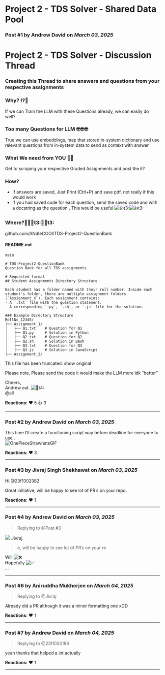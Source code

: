 # Project 2 - TDS Solver - Shared Data Pool

### Post #1 by **Andrew David** on *March 03, 2025*
# Project 2 - TDS Solver - Discussion Thread

### Creating this Thread to share answers and questions from your respective assignments

### Why? :interrobang::thinking:

If we can Train the LLM with these Questions already, we can easily do well?

### Too many Questions for LLM :nerd_face::nerd_face::nerd_face:

True we can use embeddings, map that stored in-system dictionary and use relevant questions from in-system data to send as context with answer

### What We need from YOU 🫵🏽

Get to scraping your respective Graded Assignments and post the it?

### How?

* If answers are saved, Just Print (Ctrl+P) and save pdf, not really if this would work
* If you had saved code for each question, send the saved code and with a docstring as the question , This would be useful ![:+1:t3:](https://emoji.discourse-cdn.com/google/+1/3.png?v=12 ":+1:t3:")![:+1:t3:](https://emoji.discourse-cdn.com/google/+1/3.png?v=12 ":+1:t3:")

### Where?:thinking::man_shrugging:t3::man_shrugging:t3:

github.com/ANdIeCOOl/TDS-Project2-QuestionBank

#### README.md

`main`

```
# TDS-Project2-QuestionBank
Question Bank for all TDS assignments

# Requested format
## Student Assignments Directory Structure

Each student has a folder named with their roll number. Inside each student's folder, there are multiple assignment folders (`Assignment_X`). Each assignment contains:
- A `.txt` file with the question statement.
- A corresponding `.py`, `.sh`, or `.js` file for the solution.

### Example Directory Structure
RollNo_12345/
├── Assignment_1/
│   ├── Q1.txt    # Question for Q1
│   ├── Q1.py     # Solution in Python
│   ├── Q2.txt    # Question for Q2
│   ├── Q2.sh     # Solution in Bash
│   ├── Q3.txt    # Question for Q3
│   ├── Q3.js     # Solution in JavaScript
├── Assignment_2/

```

This file has been truncated. show original

Please note, Please send the code it would make the LLM more idk “better”

Cheers,  
Andrew out. ![:facepunch:t4:](https://emoji.discourse-cdn.com/google/facepunch/4.png?v=12 ":facepunch:t4:")  
@all

**Reactions:** ❤️ 5 👍 3

---

### Post #2 by **Andrew David** on *March 03, 2025*
This time I’ll create a functioning script way before deadline for everyone to use .  
![OnePieceStrawhatsGIF](https://europe1.discourse-cdn.com/flex013/uploads/iitm/original/3X/a/2/a2ca53960e1ef9d9566dd1648096df09332e6310.gif)

**Reactions:** ❤️ 3

---

### Post #3 by **Jivraj Singh Shekhawat** on *March 03, 2025*
Hi @23f1002382

Great initiative, will be happy to see lot of PR’s on your repo.

**Reactions:** ❤️ 1

---

### Post #4 by **Andrew David** on *March 03, 2025*
> Replying to @Post #3

![](https://avatars.discourse-cdn.com/v4/letter/j/b9bd4f/48.png) Jivraj:

> e, will be happy to see lot of PR’s on your re

Will ![:x:](https://emoji.discourse-cdn.com/google/x.png?v=12 ":x:")  
Hopefully ![:white_check_mark:](https://emoji.discourse-cdn.com/google/white_check_mark.png?v=12 ":white_check_mark:")  
…

---

### Post #6 by **Aniruddha Mukherjee** on *March 04, 2025*
> Replying to @Jivraj

Already did a PR although it was a minor formatting one xDD

**Reactions:** ❤️ 1

---

### Post #7 by **Andrew David** on *March 04, 2025*
> Replying to @23f1003186

yeah thanks that helped a lot actually

**Reactions:** ❤️ 1

---
